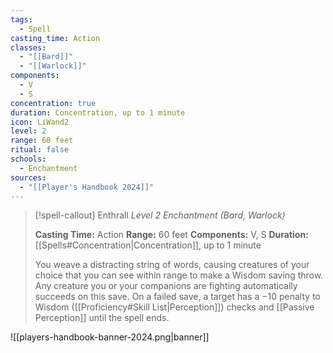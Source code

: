 ```yaml
---
tags:
  - Spell
casting_time: Action
classes:
  - "[[Bard]]"
  - "[[Warlock]]"
components:
  - V
  - S
concentration: true
duration: Concentration, up to 1 minute
icon: LiWand2
level: 2
range: 60 feet
ritual: false
schools:
  - Enchantment
sources: 
  - "[[Player's Handbook 2024]]"
---
```

>[!spell-callout] Enthrall
>_Level 2 Enchantment (Bard, Warlock)_
>
>**Casting Time:** Action
>**Range:** 60 feet
>**Components:** V, S
>**Duration:** [[Spells#Concentration\|Concentration]], up to 1 minute
>
>You weave a distracting string of words, causing creatures of your choice that you can see within range to make a Wisdom saving throw. Any creature you or your companions are fighting automatically succeeds on this save. On a failed save, a target has a −10 penalty to Wisdom ([[Proficiency#Skill List\|Perception]]) checks and [[Passive Perception]] until the spell ends.


![[players-handbook-banner-2024.png|banner]]
